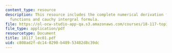 ```yaml
---
content_type: resource
description: This resource includes the complete numerical derivation for holomorphic
  functions and cauchy intergral formula.
file: https://ol-ocw-studio-app-qa.s3.amazonaws.com/courses/18-117-topics-in-several-complex-variables-spring-2005/c808ad2fdc140290b48953482d8c39dc_18117_lec01.pdf
file_type: application/pdf
resourcetype: Document
title: 18117_lec01.pdf
uid: c808ad2f-dc14-0290-b489-53482d8c39dc
---
```

